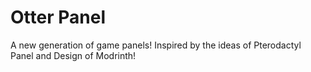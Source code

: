 # Otter Panel
A new generation of game panels! Inspired by the ideas of Pterodactyl Panel and Design of Modrinth!
